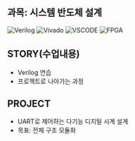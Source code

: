 ## 과목: 시스템 반도체 설계
![Verilog](https://img.shields.io/badge/Verilog-white)
![Vivado](https://img.shields.io/badge/Vivado_2020.2-white)
![VSCODE](https://img.shields.io/badge/VSCODE-grey?style=flat&logo=github&logoColor=blue)
![FPGA](https://img.shields.io/badge/FPGA-white-Basys3-grey)

## STORY(수업내용)
* Verilog 연습
* 프로젝트로 나아가는 과정
## PROJECT
* UART로 제어하는 다기능 디지털 시계 설계
* 목표: 전체 구조 모듈화
